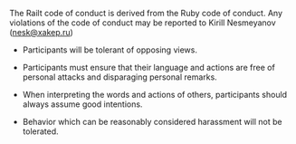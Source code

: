 The Railt code of conduct is derived from the Ruby code of conduct.
Any violations of the code of conduct may be reported to Kirill Nesmeyanov (nesk@xakep.ru)

- Participants will be tolerant of opposing views.

- Participants must ensure that their language and actions are free of personal attacks and disparaging personal remarks.

- When interpreting the words and actions of others, participants should always assume good intentions.

- Behavior which can be reasonably considered harassment will not be tolerated.
